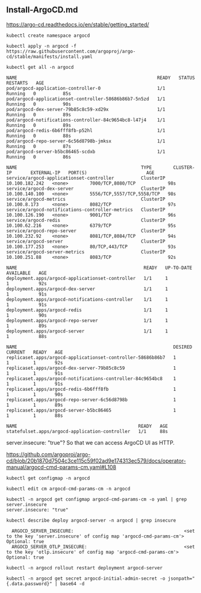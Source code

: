 ## Install-ArgoCD.md
https://argo-cd.readthedocs.io/en/stable/getting_started/

```
kubectl create namespace argocd
```
```
kubectl apply -n argocd -f https://raw.githubusercontent.com/argoproj/argo-cd/stable/manifests/install.yaml
```
```
kubectl get all -n argocd
```
```
NAME                                                    READY   STATUS    RESTARTS   AGE
pod/argocd-application-controller-0                     1/1     Running   0          85s
pod/argocd-applicationset-controller-58686b86b7-5n5zd   1/1     Running   0          90s
pod/argocd-dex-server-79b85c8c59-xd29x                  1/1     Running   0          89s
pod/argocd-notifications-controller-84c9654bc8-l47j4    1/1     Running   0          89s
pod/argocd-redis-6b6fff8fb-p52hl                        1/1     Running   0          88s
pod/argocd-repo-server-6c56d8798b-jmksx                 1/1     Running   0          87s
pod/argocd-server-b5bc86465-scdxb                       1/1     Running   0          86s

NAME                                              TYPE        CLUSTER-IP       EXTERNAL-IP   PORT(S)                      AGE
service/argocd-applicationset-controller          ClusterIP   10.100.182.242   <none>        7000/TCP,8080/TCP            98s
service/argocd-dex-server                         ClusterIP   10.100.140.100   <none>        5556/TCP,5557/TCP,5558/TCP   98s
service/argocd-metrics                            ClusterIP   10.100.8.173     <none>        8082/TCP                     97s
service/argocd-notifications-controller-metrics   ClusterIP   10.100.126.190   <none>        9001/TCP                     96s
service/argocd-redis                              ClusterIP   10.100.62.216    <none>        6379/TCP                     95s
service/argocd-repo-server                        ClusterIP   10.100.232.92    <none>        8081/TCP,8084/TCP            94s
service/argocd-server                             ClusterIP   10.100.177.253   <none>        80/TCP,443/TCP               93s
service/argocd-server-metrics                     ClusterIP   10.100.251.88    <none>        8083/TCP                     92s

NAME                                               READY   UP-TO-DATE   AVAILABLE   AGE
deployment.apps/argocd-applicationset-controller   1/1     1            1           92s
deployment.apps/argocd-dex-server                  1/1     1            1           91s
deployment.apps/argocd-notifications-controller    1/1     1            1           91s
deployment.apps/argocd-redis                       1/1     1            1           90s
deployment.apps/argocd-repo-server                 1/1     1            1           89s
deployment.apps/argocd-server                      1/1     1            1           88s

NAME                                                          DESIRED   CURRENT   READY   AGE
replicaset.apps/argocd-applicationset-controller-58686b86b7   1         1         1       92s
replicaset.apps/argocd-dex-server-79b85c8c59                  1         1         1       91s
replicaset.apps/argocd-notifications-controller-84c9654bc8    1         1         1       91s
replicaset.apps/argocd-redis-6b6fff8fb                        1         1         1       90s
replicaset.apps/argocd-repo-server-6c56d8798b                 1         1         1       89s
replicaset.apps/argocd-server-b5bc86465                       1         1         1       88s

NAME                                             READY   AGE
statefulset.apps/argocd-application-controller   1/1     88s
```
server.insecure: "true"? So that we can access ArgoCD UI as HTTP. 

https://github.com/argoproj/argo-cd/blob/20b1870d7504c3ce115c59f02ad9e174313ec579/docs/operator-manual/argocd-cmd-params-cm.yaml#L108
```
kubectl get configmap -n argocd
```
```
kubectl edit cm argocd-cmd-params-cm -n argocd
```
```
kubectl -n argocd get configmap argocd-cmd-params-cm -o yaml | grep server.insecure
server.insecure: "true"
```
```
kubectl describe deploy argocd-server -n argocd | grep insecure
```
      ARGOCD_SERVER_INSECURE:                                         <set to the key 'server.insecure' of config map 'argocd-cmd-params-cm'>                                        Optional: true
      ARGOCD_SERVER_OTLP_INSECURE:                                    <set to the key 'otlp.insecure' of config map 'argocd-cmd-params-cm'>                                          Optional: true
```
kubectl -n argocd rollout restart deployment argocd-server
```
```
kubectl -n argocd get secret argocd-initial-admin-secret -o jsonpath="{.data.password}" | base64 -d
```